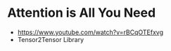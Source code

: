 # Attention is All You Need

- https://www.youtube.com/watch?v=rBCqOTEfxvg
- Tensor2Tensor Library 

